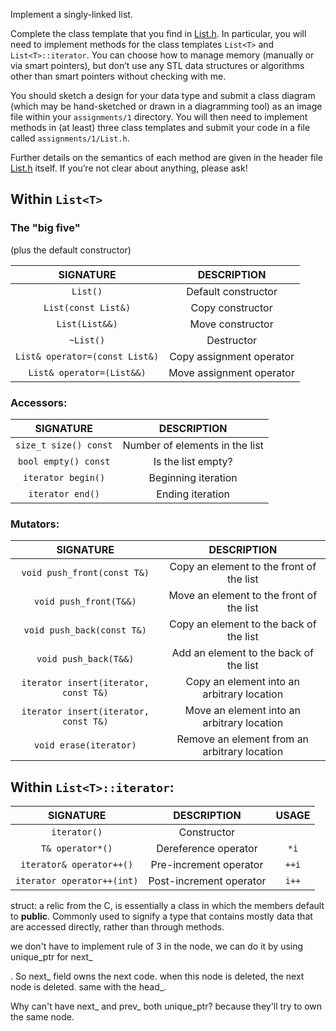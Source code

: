 Implement a singly-linked list.

Complete the class template that you find in [List.h](https://memorialu.gitlab.io/Engineering/ECE/Teaching/data-structures/website/assignment/1/List.h). In particular, you will need to implement methods for the class templates `List<T>` and `List<T>::iterator`. You can choose how to manage memory (manually or via smart pointers), but don’t use any STL data structures or algorithms other than smart pointers without checking with me.

You should sketch a design for your data type and submit a class diagram (which may be hand-sketched or drawn in a diagramming tool) as an image file within your `assignments/1` directory. You will then need to implement methods in (at least) three class templates and submit your code in a file called `assignments/1/List.h`.

Further details on the semantics of each method are given in the header file [List.h](https://memorialu.gitlab.io/Engineering/ECE/Teaching/data-structures/website/assignment/1/List.h) itself. If you’re not clear about anything, please ask!

## Within `List<T>`

### The "big five"

(plus the default constructor)

|           SIGNATURE            |       DESCRIPTION        |
| :----------------------------: | :----------------------: |
|            `List()`            |   Default constructor    |
|      `List(const List&)`       |     Copy constructor     |
|         `List(List&&)`         |     Move constructor     |
|           `~List()`            |        Destructor        |
| `List& operator=(const List&)` | Copy assignment operator |
|   `List& operator=(List&&)`    | Move assignment operator |

### Accessors:

|       SIGNATURE       |          DESCRIPTION           |
| :-------------------: | :----------------------------: |
| `size_t size() const` | Number of elements in the list |
| `bool empty() const`  |       Is the list empty?       |
|  `iterator begin()`   |      Beginning iteration       |
|   `iterator end()`    |        Ending iteration        |

### Mutators:

|               SIGNATURE               |                 DESCRIPTION                  |
| :-----------------------------------: | :------------------------------------------: |
|      `void push_front(const T&)`      |   Copy an element to the front of the list   |
|        `void push_front(T&&)`         |   Move an element to the front of the list   |
|      `void push_back(const T&)`       |   Copy an element to the back of the list    |
|         `void push_back(T&&)`         |    Add an element to the back of the list    |
| `iterator insert(iterator, const T&)` |  Copy an element into an arbitrary location  |
| `iterator insert(iterator, const T&)` |  Move an element into an arbitrary location  |
|        `void erase(iterator)`         | Remove an element from an arbitrary location |

## Within `List<T>::iterator`:

|         SIGNATURE          |       DESCRIPTION       | USAGE |
| :------------------------: | :---------------------: | :---: |
|        `iterator()`        |       Constructor       |       |
|      `T& operator*()`      |  Dereference operator   | `*i`  |
|  `iterator& operator++()`  | Pre-increment operator  | `++i` |
| `iterator operator++(int)` | Post-increment operator | `i++` |



struct: a relic from the C, is essentially a class in which the members default to **public**.  Commonly used to signify a type that contains mostly data that are accessed directly, rather than through methods. 



we don't have to implement rule of 3 in the node, we can do it by using unique_ptr for next_

. So next_ field owns the next code. when this node is deleted, the next node is deleted. same with the head_. 

Why can't have next_ and prev_ both unique_ptr? because they'll try to own the same node.

